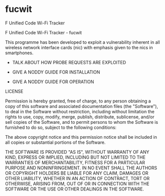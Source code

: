 fucwit
======

F Unified Code Wi-Fi Tracker

F Unified Code Wi-Fi Tracker - fucwit

This programme has been developed to exploit a vulnerability inherent in
all wireless network interface cards (nic) with emphasis given to the 
nics in smartphones.

* TALK ABOUT HOW PROBE REQUESTS ARE EXPLOITED

* GIVE A NODDY GUIDE FOR INSTALLATION

* GIVE A NODDY GUIDE FOR OPERATION

LICENSE

Permission is hereby granted, free of charge, to any person obtaining a 
copy of this software and associated documentation files 
(the "Software"), to deal in the Software without restriction, 
including without limitation the rights to use, copy, modify, merge, 
publish, distribute, sublicense, and/or sell copies of the Software, 
and to permit persons to whom the Software is furnished to do so, 
subject to the following conditions:

The above copyright notice and this permission notice shall be included 
in all copies or substantial portions of the Software.

THE SOFTWARE IS PROVIDED "AS IS", WITHOUT WARRANTY OF ANY KIND, EXPRESS 
OR IMPLIED, INCLUDING BUT NOT LIMITED TO THE WARRANTIES OF 
MERCHANTABILITY, FITNESS FOR A PARTICULAR PURPOSE AND NONINFRINGEMENT. 
IN NO EVENT SHALL THE AUTHORS OR COPYRIGHT HOLDERS BE LIABLE FOR ANY 
CLAIM, DAMAGES OR OTHER LIABILITY, WHETHER IN AN ACTION OF CONTRACT, 
TORT OR OTHERWISE, ARISING FROM, OUT OF OR IN CONNECTION WITH THE 
SOFTWARE OR THE USE OR OTHER DEALINGS IN THE SOFTWARE.
